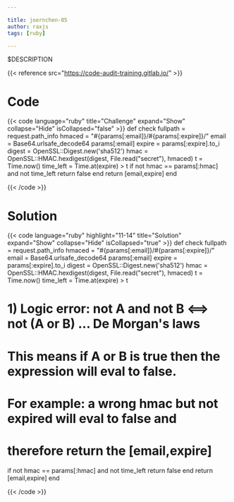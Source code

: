 ```yaml
---

title: joernchen-05
author: raxjs
tags: [ruby]

---
```


$DESCRIPTION

<!--more-->
{{< reference src="https://code-audit-training.gitlab.io/" >}}

# Code
{{< code language="ruby"  title="Challenge" expand="Show" collapse="Hide" isCollapsed="false" >}}
def check
  fullpath = request.path_info
  hmaced = "#{params[:email]}/#{params[:expire]}/"
  email = Base64.urlsafe_decode64 params[:email]
  expire = params[:expire].to_i
  digest = OpenSSL::Digest.new('sha512')
  hmac = OpenSSL::HMAC.hexdigest(digest, File.read("secret"), hmaced)
  t = Time.now()
  time_left = Time.at(expire) > t
  if not hmac == params[:hmac] and not time_left
   return false
  end
  return [email,expire]
end

{{< /code >}}

# Solution
{{< code language="ruby" highlight="11-14" title="Solution" expand="Show" collapse="Hide" isCollapsed="true" >}}
def check
  fullpath = request.path_info
  hmaced = "#{params[:email]}/#{params[:expire]}/"
  email = Base64.urlsafe_decode64 params[:email]
  expire = params[:expire].to_i
  digest = OpenSSL::Digest.new('sha512')
  hmac = OpenSSL::HMAC.hexdigest(digest, File.read("secret"), hmaced)
  t = Time.now()
  time_left = Time.at(expire) > t
  # 1) Logic error: not A and not B <==> not (A or B) ... De Morgan's laws
  #    This means if A or B is true then the expression will eval to false.
  #    For example: a wrong hmac but not expired will eval to false and
  #    therefore return the [email,expire]
  if not hmac == params[:hmac] and not time_left
   return false
  end
  return [email,expire]
end



{{< /code >}}
